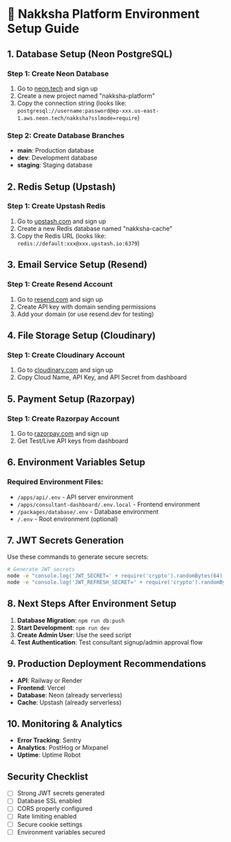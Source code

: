# 🚀 Nakksha Platform Environment Setup Guide

## 1. Database Setup (Neon PostgreSQL)

### Step 1: Create Neon Database
1. Go to [neon.tech](https://neon.tech) and sign up
2. Create a new project named "nakksha-platform"
3. Copy the connection string (looks like: `postgresql://username:password@ep-xxx.us-east-1.aws.neon.tech/nakksha?sslmode=require`)

### Step 2: Create Database Branches
- **main**: Production database
- **dev**: Development database  
- **staging**: Staging database

## 2. Redis Setup (Upstash)

### Step 1: Create Upstash Redis
1. Go to [upstash.com](https://upstash.com) and sign up
2. Create a new Redis database named "nakksha-cache"
3. Copy the Redis URL (looks like: `redis://default:xxx@xxx.upstash.io:6379`)

## 3. Email Service Setup (Resend)

### Step 1: Create Resend Account
1. Go to [resend.com](https://resend.com) and sign up
2. Create API key with domain sending permissions
3. Add your domain (or use resend.dev for testing)

## 4. File Storage Setup (Cloudinary)

### Step 1: Create Cloudinary Account
1. Go to [cloudinary.com](https://cloudinary.com) and sign up
2. Copy Cloud Name, API Key, and API Secret from dashboard

## 5. Payment Setup (Razorpay)

### Step 1: Create Razorpay Account
1. Go to [razorpay.com](https://razorpay.com) and sign up
2. Get Test/Live API keys from dashboard

## 6. Environment Variables Setup

### Required Environment Files:
- `/apps/api/.env` - API server environment
- `/apps/consultant-dashboard/.env.local` - Frontend environment  
- `/packages/database/.env` - Database environment
- `/.env` - Root environment (optional)

## 7. JWT Secrets Generation

Use these commands to generate secure secrets:

```bash
# Generate JWT secrets
node -e "console.log('JWT_SECRET=' + require('crypto').randomBytes(64).toString('hex'))"
node -e "console.log('JWT_REFRESH_SECRET=' + require('crypto').randomBytes(64).toString('hex'))"
```

## 8. Next Steps After Environment Setup

1. **Database Migration**: `npm run db:push`
2. **Start Development**: `npm run dev`
3. **Create Admin User**: Use the seed script
4. **Test Authentication**: Test consultant signup/admin approval flow

## 9. Production Deployment Recommendations

- **API**: Railway or Render
- **Frontend**: Vercel  
- **Database**: Neon (already serverless)
- **Cache**: Upstash (already serverless)

## 10. Monitoring & Analytics

- **Error Tracking**: Sentry
- **Analytics**: PostHog or Mixpanel
- **Uptime**: Uptime Robot

## Security Checklist

- [ ] Strong JWT secrets generated
- [ ] Database SSL enabled
- [ ] CORS properly configured
- [ ] Rate limiting enabled
- [ ] Secure cookie settings
- [ ] Environment variables secured